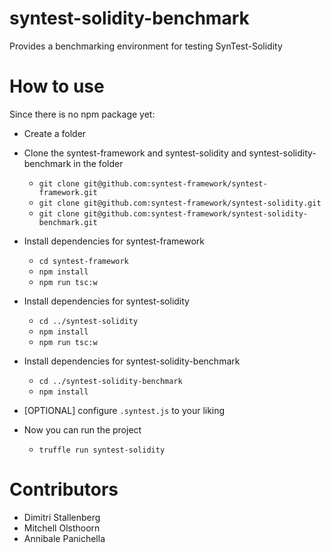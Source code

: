 # syntest-solidity-benchmark
Provides a benchmarking environment for testing SynTest-Solidity

# How to use
Since there is no npm package yet:

* Create a folder
* Clone the syntest-framework and syntest-solidity and syntest-solidity-benchmark in the folder
    * `git clone git@github.com:syntest-framework/syntest-framework.git`
    * `git clone git@github.com:syntest-framework/syntest-solidity.git`
    * `git clone git@github.com:syntest-framework/syntest-solidity-benchmark.git`

* Install dependencies for syntest-framework
    * `cd syntest-framework`
    * `npm install`
    * `npm run tsc:w`
* Install dependencies for syntest-solidity
    * `cd ../syntest-solidity`
    * `npm install`
    * `npm run tsc:w`
* Install dependencies for syntest-solidity-benchmark
    * `cd ../syntest-solidity-benchmark`
    * `npm install`
    
* [OPTIONAL] configure `.syntest.js` to your liking

* Now you can run the project
    * `truffle run syntest-solidity`


# Contributors

- Dimitri Stallenberg
- Mitchell Olsthoorn
- Annibale Panichella
